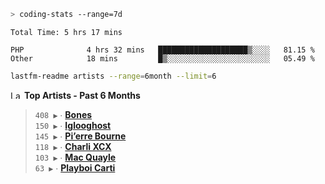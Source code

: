 ```zsh
> coding-stats --range=7d
```

<!--START_SECTION:waka-->

```text
Total Time: 5 hrs 17 mins

PHP              4 hrs 32 mins   ████████████████████▒░░░░   81.15 %
Other            18 mins         █▒░░░░░░░░░░░░░░░░░░░░░░░   05.49 %
```

<!--END_SECTION:waka-->

```zsh
lastfm-readme artists --range=6month --limit=6
```

<!--START_LASTFM_ARTISTS:{"period": "6month", "rows": 6}-->
<a href="https://last.fm" target="_blank"><img src="https://user-images.githubusercontent.com/17434202/215290617-e793598d-d7c9-428f-9975-156db1ba89cc.svg" alt="Last.fm Logo" width="18" height="13"/></a> **Top Artists - Past 6 Months**

> `408 ▶️` ∙ **[Bones](https://www.last.fm/music/Bones)**<br/>
> `150 ▶️` ∙ **[Iglooghost](https://www.last.fm/music/Iglooghost)**<br/>
> `145 ▶️` ∙ **[Pi’erre Bourne](https://www.last.fm/music/Pi%E2%80%99erre+Bourne)**<br/>
> `118 ▶️` ∙ **[Charli XCX](https://www.last.fm/music/Charli+XCX)**<br/>
> `103 ▶️` ∙ **[Mac Quayle](https://www.last.fm/music/Mac+Quayle)**<br/>
> `63 ▶️` ∙ **[Playboi Carti](https://www.last.fm/music/Playboi+Carti)**<br/>
<!--END_LASTFM_ARTISTS-->
